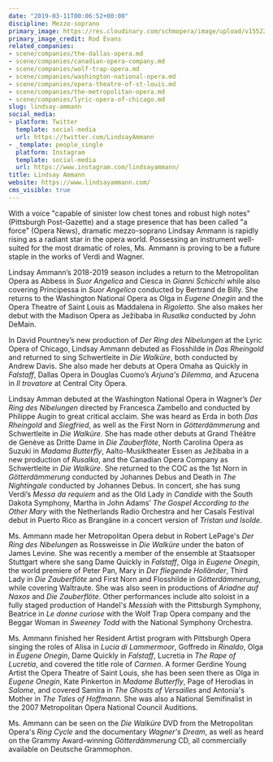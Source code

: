 ```yaml
---
date: "2019-03-11T00:06:52+00:00"
discipline: Mezzo-soprano
primary_image: https://res.cloudinary.com/schmopera/image/upload/v1552262509/media/2019/03/LindsayAmmann.jpg
primary_image_credit: Rod Evans
related_companies:
- scene/companies/the-dallas-opera.md
- scene/companies/canadian-opera-company.md
- scene/companies/wolf-trap-opera.md
- scene/companies/washington-national-opera.md
- scene/companies/opera-theatre-of-st-louis.md
- scene/companies/the-metropolitan-opera.md
- scene/companies/lyric-opera-of-chicago.md
slug: lindsay-ammann
social_media:
- platform: Twitter
  template: social-media
  url: https://twitter.com/LindsayAmmann
- _template: people_single
  platform: Instagram
  template: social-media
  url: https://www.instagram.com/lindsayammann/
title: Lindsay Ammann
website: https://www.lindsayammann.com/
cms_visible: true
---
```

With a voice "capable of sinister low chest tones and robust high notes" (Pittsburgh Post-Gazette) and a stage presence that has been called "a force" (Opera News), dramatic mezzo-soprano Lindsay Ammann is rapidly rising as a radiant star in the opera world. Possessing an instrument well-suited for the most dramatic of roles, Ms. Ammann is proving to be a future staple in the works of Verdi and Wagner.  
  
Lindsay Ammann’s 2018-2019 season includes a return to the Metropolitan Opera as Abbess in _Suor Angelica_ and Ciesca in _Gianni Schicchi_ while also covering Principessa in _Suor Angelica_ conducted by Bertrand de Billy. She returns to the Washington National Opera as Olga in _Eugene Onegin_ and the Opera Theatre of Saint Louis as Maddalena in _Rigoletto_. She also makes her debut with the Madison Opera as Ježibaba in _Rusalka_ conducted by John DeMain.  
  
In David Pountney’s new production of _Der Ring des Nibelungen_ at the Lyric Opera of Chicago, Lindsay Ammann debuted as Flosshilde in _Das Rheingold_ and returned to sing Schwertleite in _Die Walküre_, both conducted by Andrew Davis. She also made her debuts at Opera Omaha as Quickly in _Falstaff_, Dallas Opera in Douglas Cuomo’s _Arjuna's Dilemma_, and Azucena in _Il trovatore_ at Central City Opera.  
  
Lindsay Amman debuted at the Washington National Opera in Wagner’s _Der Ring des Nibelungen_ directed by Francesca Zambello and conducted by Philippe Augin to great critical acclaim. She was heard as Erda in both _Das Rheingold_ and _Siegfried_, as well as the First Norn in _Götterdämmerung_ and Schwertleite in _Die Walküre_. She has made other debuts at Grand Théâtre de Genève as Dritte Dame in _Die Zauberflöte_, North Carolina Opera as Suzuki in _Madama Butterfly_, Aalto-Musiktheater Essen as Ježibaba in a new production of _Rusalka_, and the Canadian Opera Company as Schwertleite in _Die Walküre_. She returned to the COC as the 1st Norn in _Götterdämmerung_ conducted by Johannes Debus and Death in _The Nightingale_ conducted by Johannes Debus. In concert, she has sung Verdi’s _Messa da requiem_ and as the Old Lady in _Candide_ with the South Dakota Symphony, Martha in John Adams’ _The Gospel According to the Other Mary_ with the Netherlands Radio Orchestra and her Casals Festival debut in Puerto Rico as Brangäne in a concert version of _Tristan und Isolde_.   
  
Ms. Ammann made her Metropolitan Opera debut in Robert LePage's _Der Ring des Nibelungen_ as Rossweisse in _Die Walküre_ under the baton of James Levine. She was recently a member of the ensemble at Staatsoper Stuttgart where she sang Dame Quickly in _Falstaff_, Olga in _Eugene Onegin_, the world premiere of Peter Pan, Mary in _Der fliegende Holländer_, Third Lady in _Die Zauberflöte_ and First Norn and Flosshilde in _Götterdämmerung_, while covering Waltraute. She was also seen in productions of _Ariadne auf Naxos_ and _Die Zauberflöte_. Other performances include alto soloist in a fully staged production of Handel's _Messiah_ with the Pittsburgh Symphony, Beatrice in _Le donne curiose_ with the Wolf Trap Opera company and the Beggar Woman in _Sweeney Todd_ with the National Symphony Orchestra.   
  
Ms. Ammann finished her Resident Artist program with Pittsburgh Opera singing the roles of Alisa in _Lucia di Lammermoor_, Goffredo in _Rinaldo_, Olga in _Eugene Onegin_, Dame Quickly in _Falstaff_, Lucretia in _The Rape of Lucretia_, and covered the title role of _Carmen_. A former Gerdine Young Artist the Opera Theatre of Saint Louis, she has been seen there as Olga in _Eugene Onegin_, Kate Pinkerton in _Madame Butterfly_, Page of Herodias in _Salome_, and covered Samira in _The Ghosts of Versailles_ and Antonia's Mother in _The Tales of Hoffmann_. She was also a National Semifinalist in the 2007 Metropolitan Opera National Council Auditions.  
  
Ms. Ammann can be seen on the _Die Walküre_ DVD from the Metropolitan Opera's _Ring Cycle_ and the documentary _Wagner's Dream_, as well as heard on the Grammy Award-winning _Götterdämmerung_ CD, all commercially available on Deutsche Grammophon.